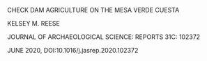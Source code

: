 CHECK DAM AGRICULTURE ON THE MESA VERDE CUESTA

KELSEY M. REESE

JOURNAL OF ARCHAEOLOGICAL SCIENCE: REPORTS 31C: 102372

JUNE 2020, DOI:10.1016/j.jasrep.2020.102372
